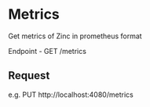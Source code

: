 # Metrics

Get metrics of Zinc in prometheus format

Endpoint - GET /metrics


## Request

e.g. 
PUT http://localhost:4080/metrics





